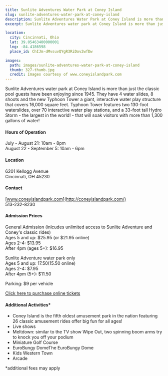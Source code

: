 ```yaml
---
title: Sunlite Adventures Water Park at Coney Island
slug: sunlite-adventures-water-park-at-coney-island
description: Sunlite Adventures Water Park at Coney Island is more than just the classic pool guests have been enjoying since 1945.  They have  4 water slides, 8 shoots and the new Typhoon Tower
excerpt: Sunlite Adventures water park at Coney Island is more than just the classic pool guests have been enjoying since 1945.

location:
  city: Cincinnati, Ohio
  lat: 39.05463400000001
  lng: -84.4186598
  place_id: ChIJm-dMvsuvQYgR3RiDov2wfDw

images:
  path: images/sunlite-adventures-water-park-at-coney-island
  thumb: 327-thumb.jpg
  credit: Images courtesy of www.coneyislandpark.com
---
```


Sunlite Adventures water park at Coney Island is more than just the classic pool guests have been enjoying since 1945.  They have  4 water slides, 8 shoots and the new Typhoon Tower a giant, interactive water play structure that covers 16,000 square feet. Typhoon Tower features two 130-foot waterslides, over 70 interactive water play stations, and a 33-foot tall Hydro Storm - the largest in the world! - that will soak visitors with more than 1,300 gallons of  water!

#### Hours of Operation
July - August 21: 10am - 8pm  
August 22 - September 5: 10am - 6pm

#### Location
6201 Kellogg Avenue  
Cincinnati, OH 45230  

#### Contact
[www.coneyislandpark.com](http://coneyislandpark.com/)  
513-232-8230  

#### Admission Prices 
General Admission (inlcudes unlimited access to Sunlite Adventure and Coney's classic rides)  
Ages 5 and up: $25.95 (or $21.95 online)  
Ages 2-4: $13.95  
After 4pm (ages 5+): $16.95  

Sunlite Adventure water park only  
Ages 5 and up: $17.50 ($15.50 online)  
Ages 2-4: $7.95  
After 4pm (5+): $11.50  

Parking: $9 per vehicle   

[Click here to purchase online tickets](https://coneyislandparksales.com/ecommerce/ItemList.aspx?node_id=570531)

#### Additional Activities* 
- Coney Island is the fifth oldest amusement park in the nation featuring 26  classic amusement rides offer big fun for all ages!  
- Live shows  
- Meltdown: similar to the TV show Wipe Out, two spinning boom arms try to knock you off your podium  
- Miniature Golf Course  
- EuroBungy DomeThe EuroBungy Dome  
- Kids Western Town  
- Arcade  

*additional fees may apply
